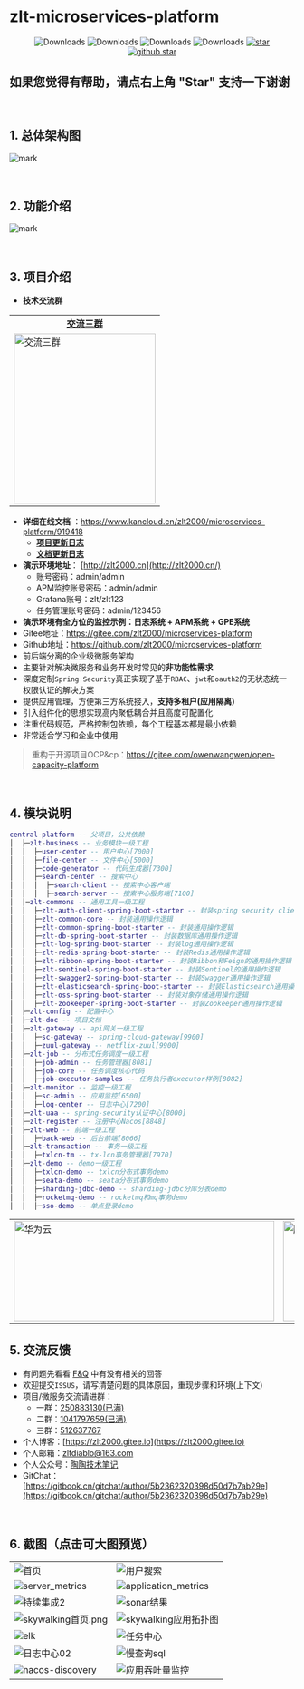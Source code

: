 #  zlt-microservices-platform

<p align="center">
  <img src="https://img.shields.io/badge/Spring%20Boot-2.3.11.RELEASE-blue" alt="Downloads"/>
  <img src="https://img.shields.io/badge/Spring%20Cloud-Hoxton.SR9-blue" alt="Downloads"/>
  <img src="https://img.shields.io/badge/Spring%20Cloud%20Alibaba-2.2.5.RELEASE-blue" alt="Downloads"/>
  <img src="https://img.shields.io/badge/Elasticsearch-7.x-brightgreen" alt="Downloads"/>
  <a target="_blank" href='https://gitee.com/zlt2000/microservices-platform'>
    <img src='https://gitee.com/zlt2000/microservices-platform/badge/star.svg' alt='star'/>
  </a>
  <a target="_blank" href='https://github.com/zlt2000/microservices-platform'>
    <img src="https://img.shields.io/github/stars/zlt2000/microservices-platform.svg?style=social" alt="github star"/>
  </a>
</p>


## 如果您觉得有帮助，请点右上角 "Star" 支持一下谢谢
&nbsp;
## 1. 总体架构图
![mark](https://gitee.com/zlt2000/images/raw/master/springcloud%E5%BE%AE%E6%9C%8D%E5%8A%A1%E6%9E%B6%E6%9E%84%E5%9B%BE.jpg)

&nbsp;
## 2. 功能介绍
![mark](https://gitee.com/zlt2000/images/raw/master/ZLT-MP%E5%BE%AE%E6%9C%8D%E5%8A%A1%E5%B9%B3%E5%8F%B0%E5%8A%9F%E8%83%BD%E5%9B%BE.jpg)

&nbsp;
## 3. 项目介绍
* **技术交流群** 
<table>
    <tr>
        <td><center><strong><a href="https://qm.qq.com/cgi-bin/qm/qr?k=HntAHTirZwCEjF8PQpjDYkw37Zx5rJg8&jump_from=webapi" target="_blank">交流三群</a></strong></center></td>
	</tr>
	<tr>
        <td><a href="https://qm.qq.com/cgi-bin/qm/qr?k=HntAHTirZwCEjF8PQpjDYkw37Zx5rJg8&jump_from=webapi" target="_blank"><img width=250px height=300px alt="交流三群" src="http://qiniu.zlt2000.cn/blog/20210616/htVdgkFMohAm.png?imageslim"/></a></td>
    </tr>
</table>


* **详细在线文档** ：https://www.kancloud.cn/zlt2000/microservices-platform/919418
  * **[项目更新日志](https://www.kancloud.cn/zlt2000/microservices-platform/936235)**
  * **[文档更新日志](https://www.kancloud.cn/zlt2000/microservices-platform/936236)**
* **演示环境地址**： [http://zlt2000.cn](http://zlt2000.cn/)
  * 账号密码：admin/admin
  * APM监控账号密码：admin/admin
  * Grafana账号：zlt/zlt123
  * 任务管理账号密码：admin/123456
* **演示环境有全方位的监控示例：日志系统 + APM系统 + GPE系统**
* Gitee地址：https://gitee.com/zlt2000/microservices-platform
* Github地址：https://github.com/zlt2000/microservices-platform
* 前后端分离的企业级微服务架构
* 主要针对解决微服务和业务开发时常见的**非功能性需求**
* 深度定制`Spring Security`真正实现了基于`RBAC`、`jwt`和`oauth2`的无状态统一权限认证的解决方案
* 提供应用管理，方便第三方系统接入，**支持多租户(应用隔离)**
* 引入组件化的思想实现高内聚低耦合并且高度可配置化
* 注重代码规范，严格控制包依赖，每个工程基本都是最小依赖
* 非常适合学习和企业中使用
>重构于开源项目OCP&cp：https://gitee.com/owenwangwen/open-capacity-platform

&nbsp;
## 4. 模块说明
```lua
central-platform -- 父项目，公共依赖
│  ├─zlt-business -- 业务模块一级工程
│  │  ├─user-center -- 用户中心[7000]
│  │  ├─file-center -- 文件中心[5000]
│  │  ├─code-generator -- 代码生成器[7300]
│  │  ├─search-center -- 搜索中心
│  │  │  ├─search-client -- 搜索中心客户端
│  │  │  ├─search-server -- 搜索中心服务端[7100]
│  │─zlt-commons -- 通用工具一级工程
│  │  ├─zlt-auth-client-spring-boot-starter -- 封装spring security client端的通用操作逻辑
│  │  ├─zlt-common-core -- 封装通用操作逻辑
│  │  ├─zlt-common-spring-boot-starter -- 封装通用操作逻辑
│  │  ├─zlt-db-spring-boot-starter -- 封装数据库通用操作逻辑
│  │  ├─zlt-log-spring-boot-starter -- 封装log通用操作逻辑
│  │  ├─zlt-redis-spring-boot-starter -- 封装Redis通用操作逻辑
│  │  ├─zlt-ribbon-spring-boot-starter -- 封装Ribbon和Feign的通用操作逻辑
│  │  ├─zlt-sentinel-spring-boot-starter -- 封装Sentinel的通用操作逻辑
│  │  ├─zlt-swagger2-spring-boot-starter -- 封装Swagger通用操作逻辑
│  │  ├─zlt-elasticsearch-spring-boot-starter -- 封装Elasticsearch通用操作逻辑
│  │  ├─zlt-oss-spring-boot-starter -- 封装对象存储通用操作逻辑
│  │  ├─zlt-zookeeper-spring-boot-starter -- 封装Zookeeper通用操作逻辑
│  ├─zlt-config -- 配置中心
│  ├─zlt-doc -- 项目文档
│  ├─zlt-gateway -- api网关一级工程
│  │  ├─sc-gateway -- spring-cloud-gateway[9900]
│  │  ├─zuul-gateway -- netflix-zuul[9900]
│  ├─zlt-job -- 分布式任务调度一级工程
│  │  ├─job-admin -- 任务管理器[8081]
│  │  ├─job-core -- 任务调度核心代码
│  │  ├─job-executor-samples -- 任务执行者executor样例[8082]
│  ├─zlt-monitor -- 监控一级工程
│  │  ├─sc-admin -- 应用监控[6500]
│  │  ├─log-center -- 日志中心[7200]
│  ├─zlt-uaa -- spring-security认证中心[8000]
│  ├─zlt-register -- 注册中心Nacos[8848]
│  ├─zlt-web -- 前端一级工程
│  │  ├─back-web -- 后台前端[8066]
│  ├─zlt-transaction -- 事务一级工程
│  │  ├─txlcn-tm -- tx-lcn事务管理器[7970]
│  ├─zlt-demo -- demo一级工程
│  │  ├─txlcn-demo -- txlcn分布式事务demo
│  │  ├─seata-demo -- seata分布式事务demo
│  │  ├─sharding-jdbc-demo -- sharding-jdbc分库分表demo
│  │  ├─rocketmq-demo -- rocketmq和mq事务demo
│  │  ├─sso-demo -- 单点登录demo
```

<table>
    <tr>
        <td><a target="_blank" href="https://activity.huaweicloud.com/discount_area_v5/index.html?fromacct=a87e1945-e6c4-4e04-bb43-e0472a54e454&utm_source=V1g3MDY4NTY=&utm_medium=cps&utm_campaign=201905"><img width="460px" height="177px" alt="华为云" src="https://gitee.com/zlt2000/images/raw/master/hwy.jpg"/></a></td>
        <td><a target="_blank" href="https://cloud.tencent.com/act/cps/redirect?redirect=1074&cps_key=5516bbd5876cd224d90bd41d53d3f7fe&from=console"><img width="460px" height="177px"  alt="腾讯云" src="https://gitee.com/zlt2000/images/raw/master/txy.jpg"/></a></td>
    </tr>
</table>


## 5. 交流反馈
* 有问题先看看 [F&Q](https://www.kancloud.cn/zlt2000/microservices-platform/981382) 中有没有相关的回答
* 欢迎提交`ISSUS`，请写清楚问题的具体原因，重现步骤和环境(上下文)
* 项目/微服务交流请进群：
  * 一群：[250883130(已满)](https://shang.qq.com/wpa/qunwpa?idkey=17544199255998bda0d938fb72b08d076c40c52c9904520b76eb5eb0585da71e)
  * 二群：[1041797659(已满)](https://shang.qq.com/wpa/qunwpa?idkey=41988facbc02f678942a7ee7ae03122f2ef0a10c948b3d07319f070bfb0d3a98)
  * 三群：[512637767](https://qm.qq.com/cgi-bin/qm/qr?k=HntAHTirZwCEjF8PQpjDYkw37Zx5rJg8&jump_from=webapi)
* 个人博客：[https://zlt2000.gitee.io](https://zlt2000.gitee.io)
* 个人邮箱：zltdiablo@163.com
* 个人公众号：[陶陶技术笔记](http://qiniu.zlt2000.cn/blog/20190902/M56cWjw7uNsc.png?imageslim)
* GitChat：[https://gitbook.cn/gitchat/author/5b2362320398d50d7b7ab29e](https://gitbook.cn/gitchat/author/5b2362320398d50d7b7ab29e)

&nbsp;
## 6. 截图（点击可大图预览）
<table>
    <tr>
        <td><img alt="首页" src="https://gitee.com/zlt2000/images/raw/master/%E9%A6%96%E9%A1%B5.png"/></td>
        <td><img alt="用户搜索" src="https://gitee.com/zlt2000/images/raw/master/%E7%94%A8%E6%88%B7%E6%90%9C%E7%B4%A2.png"/></td>
    </tr>
	<tr>
        <td><img alt="server_metrics" src="https://gitee.com/zlt2000/images/raw/master/server_metrics.png"/></td>
        <td><img alt="application_metrics" src="https://gitee.com/zlt2000/images/raw/master/application_metrics.png"/></td>
    </tr>
	<tr>
        <td><img alt="持续集成2" src="https://gitee.com/zlt2000/images/raw/master/%E6%8C%81%E7%BB%AD%E9%9B%86%E6%88%902.png"/></td>
        <td><img alt="sonar结果" src="https://gitee.com/zlt2000/images/raw/master/sonar%E7%BB%93%E6%9E%9C.png"/></td>
    </tr>
    <tr>
        <td><img alt="skywalking首页.png" src="https://gitee.com/zlt2000/images/raw/master/skywalking%E9%A6%96%E9%A1%B5.png"/></td>
        <td><img alt="skywalking应用拓扑图" src="https://gitee.com/zlt2000/images/raw/master/skywalking%E5%BA%94%E7%94%A8%E6%8B%93%E6%89%91%E5%9B%BE.png"/></td>
    </tr>
    <tr>
        <td><img alt="elk" src="https://gitee.com/zlt2000/images/raw/master/elk.png"/></td>
        <td><img alt="任务中心" src="https://gitee.com/zlt2000/images/raw/master/%E4%BB%BB%E5%8A%A1%E4%B8%AD%E5%BF%83.png"/></td>
    </tr>
    <tr>
        <td><img alt="日志中心02" src="https://gitee.com/zlt2000/images/raw/master/%E6%97%A5%E5%BF%97%E4%B8%AD%E5%BF%8302.png"/></td>
        <td><img alt="慢查询sql" src="https://gitee.com/zlt2000/images/raw/master/%E6%85%A2%E6%9F%A5%E8%AF%A2sql.png"/></td>
    </tr>
    <tr>
        <td><img alt="nacos-discovery" src="https://gitee.com/zlt2000/images/raw/master/nacos-discovery.png"/></td>
        <td><img alt="应用吞吐量监控" src="https://gitee.com/zlt2000/images/raw/master/%E5%BA%94%E7%94%A8%E5%90%9E%E5%90%90%E9%87%8F%E7%9B%91%E6%8E%A7.png"/></td>
    </tr>
</table>